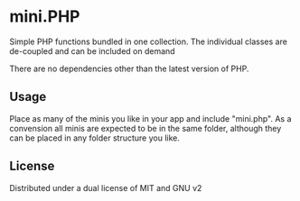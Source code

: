 # mini.PHP

Simple PHP functions bundled in one collection. The individual classes are de-coupled and can be included on demand 

There are no dependencies other than the latest version of PHP.


## Usage 

Place as many of the minis you like in your app and include "mini.php". As a convension all minis are expected to be in the same folder, although they can be placed in any folder structure you like. 

## License 

Distributed under a dual license of MIT and GNU v2

